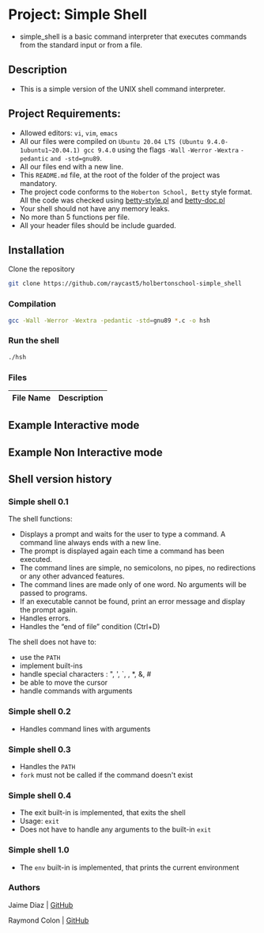 # Project: Simple Shell

- simple_shell is a basic command interpreter that executes commands from the standard input or from a file.

## Description

- This is a simple version of the UNIX shell command interpreter. 

## Project Requirements:

- Allowed editors: `vi`, `vim`, `emacs`
- All our files were compiled on `Ubuntu 20.04 LTS (Ubuntu 9.4.0-1ubuntu1~20.04.1) gcc 9.4.0` using the flags `-Wall` `-Werror` `-Wextra` `-pedantic` `and -std=gnu89`.
-  All our files end with a new line.
-  This `README.md` file, at the root of the folder of the project was mandatory.
-  The project code conforms to the `Hoberton School, Betty` style format. All the code was checked using [betty-style.pl](https://github.com/holbertonschool/Betty/blob/master/betty-style.pl "betty-style.pl") and [betty-doc.pl](https://github.com/holbertonschool/Betty/blob/master/betty-doc.pl "betty-doc.pl")
-  Your shell should not have any memory leaks.
-  No more than 5 functions per file.
-  All your header files should be include guarded.

## Installation
Clone the repository
```bash
git clone https://github.com/raycast5/holbertonschool-simple_shell
```
### Compilation
```bash
gcc -Wall -Werror -Wextra -pedantic -std=gnu89 *.c -o hsh
```
### Run the shell
```bash
./hsh
```
### Files
| File Name | Description |
| ------ | ------ |

## Example Interactive mode

## Example Non Interactive mode

## Shell version history

### Simple shell 0.1

The shell functions:
- Displays a prompt and waits for the user to type a command. A command line always ends with a new line.
- The prompt is displayed again each time a command has been executed.
- The command lines are simple, no semicolons, no pipes, no redirections or any other advanced features.
- The command lines are made only of one word. No arguments will be passed to programs.
- If an executable cannot be found, print an error message and display the prompt again.
- Handles errors.
- Handles the “end of file” condition (Ctrl+D)

The shell does not have to:
- use the `PATH`
- implement built-ins
- handle special characters : ", ', `, \, *, &, #
- be able to move the cursor
- handle commands with arguments

### Simple shell 0.2

- Handles command lines with arguments

### Simple shell 0.3

- Handles the `PATH`
- `fork` must not be called if the command doesn't exist

### Simple shell 0.4

- The exit built-in is implemented, that exits the shell
- Usage: `exit`
- Does not have to handle any arguments to the built-in `exit`

### Simple shell 1.0

- The `env` built-in is implemented, that prints the current environment

### Authors

Jaime Diaz | [GitHub](https://github.com/jaimeBalseiro)

Raymond Colon | [GitHub](https://github.com/raycast5)
